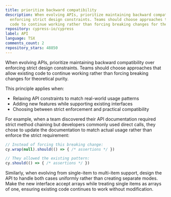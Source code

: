 ```yaml
---
title: prioritize backward compatibility
description: When evolving APIs, prioritize maintaining backward compatibility over
  enforcing strict design constraints. Teams should choose approaches that allow existing
  code to continue working rather than forcing breaking changes for theoretical purity.
repository: cypress-io/cypress
label: API
language: TSX
comments_count: 2
repository_stars: 48850
---
```


When evolving APIs, prioritize maintaining backward compatibility over enforcing strict design constraints. Teams should choose approaches that allow existing code to continue working rather than forcing breaking changes for theoretical purity.

This principle applies when:
- Relaxing API constraints to match real-world usage patterns
- Adding new features while supporting existing interfaces
- Choosing between strict enforcement and practical compatibility

For example, when a team discovered their API documentation required strict method chaining but developers commonly used direct calls, they chose to update the documentation to match actual usage rather than enforce the strict requirement:

```typescript
// Instead of forcing this breaking change:
cy.wrap(null).should(() => { /* assertions */ })

// They allowed the existing pattern:
cy.should(() => { /* assertions */ })
```

Similarly, when evolving from single-item to multi-item support, design the API to handle both cases uniformly rather than creating separate modes. Make the new interface accept arrays while treating single items as arrays of one, ensuring existing code continues to work without modification.